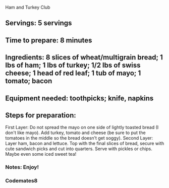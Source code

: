 Ham and Turkey Club

## Servings: 5 servings 


## Time to prepare: 8 minutes

## Ingredients: 8 slices of wheat/multigrain bread; 1 lbs of ham; 1 lbs of turkey; 1/2 lbs of swiss cheese; 1 head of red leaf; 1 tub of mayo; 1 tomato; bacon  


## Equipment needed: toothpicks; knife, napkins


## Steps for preparation:
First Layer: Do not spread the mayo on one side of lightly toasted bread (I don't like mayo). Add turkey, tomato and cheese (be sure to put the tomatoes in the middle so the bread doesn’t get soggy).
Second Layer: Layer ham, bacon and lettuce.
Top with the final slices of bread, secure with cute sandwich picks and cut into quarters. 
Serve with pickles or chips. Maybe even some iced sweet tea!


### Notes: Enjoy!



### Codemates8 #
